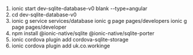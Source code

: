1.  ionic start dev-sqlite-database-v0 blank --type=angular
2.  cd dev-sqlite-database-v0
3.  ionic g service services/database
    ionic g page pages/developers
    ionic g page pages/developer
4.  npm install @ionic-native/sqlite @ionic-native/sqlite-porter
5. ionic cordova plugin add cordova-sqlite-storage
6. ionic cordova plugin add uk.co.workinge